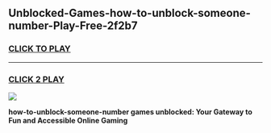 
## Unblocked-Games-how-to-unblock-someone-number-Play-Free-2f2b7
<h3>
<a href="https://premium76.site?title=how-to-unblock-someone-number&ref=18A1">CLICK TO PLAY</a></h3>
<hr>

<h3>
<a href="https://premium76.site?title=how-to-unblock-someone-number&ref=18A1">CLICK 2 PLAY</a>
  
</h3>

<a href="https://premium76.site?title=how-to-unblock-someone-number&ref=18A1"><img src="https://clearcache.store/games.png"></a>


**how-to-unblock-someone-number games unblocked: Your Gateway to Fun and Accessible Online Gaming**
